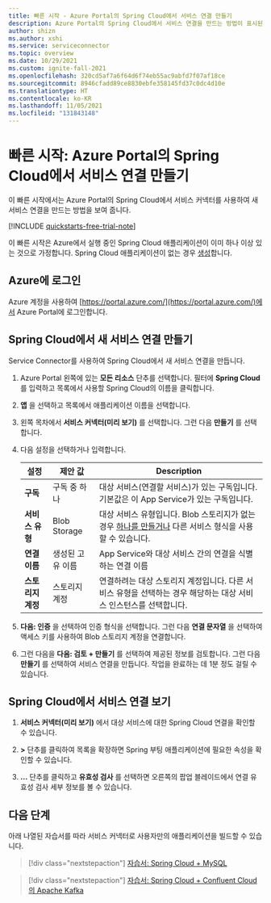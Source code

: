 ```yaml
---
title: 빠른 시작 - Azure Portal의 Spring Cloud에서 서비스 연결 만들기
description: Azure Portal의 Spring Cloud에서 서비스 연결을 만드는 방법이 표시된 빠른 시작
author: shizn
ms.author: xshi
ms.service: serviceconnector
ms.topic: overview
ms.date: 10/29/2021
ms.custom: ignite-fall-2021
ms.openlocfilehash: 320cd5af7a6f64d6f74eb55ac9abfd7f07af18ce
ms.sourcegitcommit: 8946cfadd89ce8830ebfe358145fd37c0dc4d10e
ms.translationtype: HT
ms.contentlocale: ko-KR
ms.lasthandoff: 11/05/2021
ms.locfileid: "131843148"
---
```

# <a name="quickstart-create-a-service-connection-in-spring-cloud-from-azure-portal"></a>빠른 시작: Azure Portal의 Spring Cloud에서 서비스 연결 만들기

이 빠른 시작에서는 Azure Portal의 Spring Cloud에서 서비스 커넥터를 사용하여 새 서비스 연결을 만드는 방법을 보여 줍니다.

[!INCLUDE [quickstarts-free-trial-note](../../includes/quickstarts-free-trial-note.md)]

이 빠른 시작은 Azure에서 실행 중인 Spring Cloud 애플리케이션이 이미 하나 이상 있는 것으로 가정합니다. Spring Cloud 애플리케이션이 없는 경우 [생성](../spring-cloud/quickstart.md)합니다.

## <a name="sign-in-to-azure"></a>Azure에 로그인

Azure 계정을 사용하여 [https://portal.azure.com/](https://portal.azure.com/)에서 Azure Portal에 로그인합니다.

## <a name="create-a-new-service-connection-in-spring-cloud"></a>Spring Cloud에서 새 서비스 연결 만들기

Service Connector를 사용하여 Spring Cloud에서 새 서비스 연결을 만듭니다.

1. Azure Portal 왼쪽에 있는 **모든 리소스** 단추를 선택합니다. 필터에 **Spring Cloud** 를 입력하고 목록에서 사용할 Spring Cloud의 이름을 클릭합니다.
1. **앱** 을 선택하고 목록에서 애플리케이션 이름을 선택합니다.
1. 왼쪽 목차에서 **서비스 커넥터(미리 보기)** 를 선택합니다. 그런 다음 **만들기** 를 선택합니다.
1. 다음 설정을 선택하거나 입력합니다.

    | 설정      | 제안 값  | Description                                        |
    | ------------ |  ------- | -------------------------------------------------- |
    | **구독** | 구독 중 하나 | 대상 서비스(연결할 서비스)가 있는 구독입니다. 기본값은 이 App Service가 있는 구독입니다. |
    | **서비스 유형** | Blob Storage | 대상 서비스 유형입니다. Blob 스토리지가 없는 경우 [하나를 만들거나](../storage/blobs/storage-quickstart-blobs-portal.md) 다른 서비스 형식을 사용할 수 있습니다. |
    | **연결 이름** | 생성된 고유 이름 | App Service와 대상 서비스 간의 연결을 식별하는 연결 이름  |
    | **스토리지 계정** | 스토리지 계정 | 연결하려는 대상 스토리지 계정입니다. 다른 서비스 유형을 선택하는 경우 해당하는 대상 서비스 인스턴스를 선택합니다. |

1. **다음: 인증** 을 선택하여 인증 형식을 선택합니다. 그런 다음 **연결 문자열** 을 선택하여 액세스 키를 사용하여 Blob 스토리지 계정을 연결합니다.
1. 그런 다음을 **다음: 검토 + 만들기** 를 선택하여 제공된 정보를 검토합니다. 그런 다음 **만들기** 를 선택하여 서비스 연결을 만듭니다. 작업을 완료하는 데 1분 정도 걸릴 수 있습니다.

## <a name="view-service-connections-in-spring-cloud"></a>Spring Cloud에서 서비스 연결 보기

1. **서비스 커넥터(미리 보기)** 에서 대상 서비스에 대한 Spring Cloud 연결을 확인할 수 있습니다.

1. **>** 단추를 클릭하여 목록을 확장하면 Spring 부팅 애플리케이션에 필요한 속성을 확인할 수 있습니다.

1. **...** 단추를 클릭하고 **유효성 검사** 를 선택하면 오른쪽의 팝업 블레이드에서 연결 유효성 검사 세부 정보를 볼 수 있습니다.

## <a name="next-steps"></a>다음 단계

아래 나열된 자습서를 따라 서비스 커넥터로 사용자만의 애플리케이션을 빌드할 수 있습니다.

> [!div class="nextstepaction"]
> [자습서: Spring Cloud + MySQL](./tutorial-java-spring-mysql.md)

> [!div class="nextstepaction"]
> [자습서: Spring Cloud + Confluent Cloud의 Apache Kafka](./tutorial-java-spring-confluent-kafka.md)
